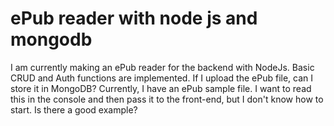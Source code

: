 
# ePub reader with node js and mongodb

I am currently making an ePub reader for the backend with NodeJs. Basic CRUD and Auth functions are implemented. If I upload the ePub file, can I store it in MongoDB? Currently, I have an ePub sample file. I want to read this in the console and then pass it to the front-end, but I don't know how to start. Is there a good example?

        